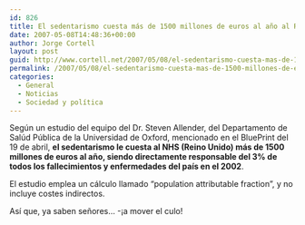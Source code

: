 ```yaml
---
id: 826
title: El sedentarismo cuesta más de 1500 millones de euros al año al Reino Unido
date: 2007-05-08T14:48:36+00:00
author: Jorge Cortell
layout: post
guid: http://www.cortell.net/2007/05/08/el-sedentarismo-cuesta-mas-de-1500-millones-de-euros-al-ano-al-reino-unido/
permalink: /2007/05/08/el-sedentarismo-cuesta-mas-de-1500-millones-de-euros-al-ano-al-reino-unido/
categories:
  - General
  - Noticias
  - Sociedad y polí­tica
---
```

Según un estudio del equipo del Dr. Steven Allender, del Departamento de Salúd Pública de la Universidad de Oxford, mencionado en el BluePrint del 19 de abril, **el sedentarismo le cuesta al NHS (Reino Unido) más de 1500 millones de euros al año, siendo directamente responsable del 3% de todos los fallecimientos y enfermedades del paí­s en el 2002**.

El estudio emplea un cálculo llamado &#8220;population attributable fraction&#8221;, y no incluye costes indirectos.

Así­ que, ya saben señores&#8230; -¡a mover el culo!